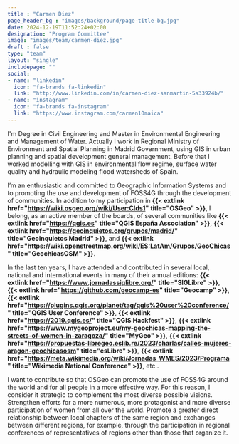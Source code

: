 ```yaml
---
title : "Carmen Diez"
page_header_bg : "images/background/page-title-bg.jpg"
date: 2024-12-19T11:52:24+02:00
designation: "Program Committee"
image: "images/team/carmen-diez.jpg"
draft : false
type: "team"
layout: "single"
includepage: ""
social:
- name: "linkedin"
  icon: "fa-brands fa-linkedin"
  link: "http://www.linkedin.com/in/carmen-diez-sanmartin-5a33924b/"
- name: "instagram"
  icon: "fa-brands fa-instagram"
  link: "https://www.instagram.com/carmen10maica"
---
```


I'm Degree in Civil Engineering and Master in Environmental Engineering and
Management of Water. Actually I work in Regional Ministry of Environment and
Spatial Planning in Madrid Government, using GIS in urban planning and spatial
development general management. Before that I worked modelling with GIS in
environmental flow regime, surface water quality and hydraulic modeling flood
watersheds of Spain.

I’m an enthusiastic and committed to Geographic Information Systems and to promoting the
use and development of FOSS4G through the development of communities. In addition to my
participation in
**{{< extlink href="https://wiki.osgeo.org/wiki/User:Clds1" title="OSGeo" >}}**,
I belong, as an active member of the boards, of several communities like
**{{< extlink href="https://qgis.es" title="QGIS España Association" >}}**,
**{{< extlink href="https://geoinquietos.org/grupos/madrid/" title="Geoinquietos Madrid" >}}**,
and **{{< extlink href="https://wiki.openstreetmap.org/wiki/ES:LatAm/Grupos/GeoChicas" title="GeochicasOSM" >}}**.

In the last ten years, I have attended and contributed in several local,
national and international events in many of their annual editions:
**{{< extlink href="https://www.jornadassiglibre.org/" title="SIGLibre" >}}**,
**{{< extlink href="https://github.com/geocamp-es" title="Geocamp" >}}**,
**{{< extlink href="https://plugins.qgis.org/planet/tag/qgis%20user%20conference/" title="QGIS User Conference" >}}**,
**{{< extlink href="https://2019.qgis.es/" title="QGIS Hackfest" >}}**,
**{{< extlink href="https://www.mygeoproject.eu/my-geochicas-mapping-the-streets-of-women-in-zaragoza/" title="MyGeo" >}}**,
**{{< extlink href="https://propuestas-libregeo.eslib.re/2023/charlas/calles-mujeres-aragon-geochicasosm" title="esLibre" >}}**,
**{{< extlink href="https://meta.wikimedia.org/wiki/Jornadas_WMES/2023/Programa" title="Wikimedia National Conference" >}}**,
etc..

I want to contribute so that OSGeo can promote the use of FOSS4G around the
world and for all people in a more effective way. For this reason, I consider
it strategic to complement the most diverse possible visions. Strengthen
efforts for a more numerous, more protagonist and more diverse participation
of women from all over the world. Promote a greater direct relationship
between local chapters of the same region and exchanges between different
regions, for example, through the participation in regional conferences of
representatives of regions other than those that organize it.

